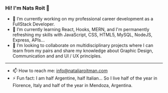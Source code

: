 ### Hi! I'm Nats Roit 👋

<!--
**NatsRoit/NatsRoit** is a ✨ _special_ ✨ repository because its `README.md` (this file) appears on your GitHub profile.
-->


- 🔭 I’m currently working on my professional career development as a FullStack Developer.
- 🌱 I’m currently learning React, Hooks, MERN, and I'm permanently refreshing my skills with JavaScript, CSS, HTML5, MySQL, NodeJS, Express, APIs... 
- 👯 I’m looking to collaborate on multidisciplinary projects where I can learn from my pairs and share my knowledge about Graphic Design, Communication and and UI / UX principles. 
****
- 📫 How to reach me: info@nataliaroitman.com
- ⚡ Fun fact: I am half Argentine, half Italian... So I live half of the year in Florence, Italy and half of the year in Mendoza, Argentina. 

